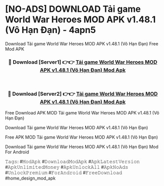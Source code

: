 # [NO-ADS] DOWNLOAD Tải game World War Heroes MOD APK v1.48.1 (Vô Hạn Đạn) - 4apn5
Download Tải game World War Heroes MOD APK v1.48.1 (Vô Hạn Đạn) Free Mod APK

<div align="center">
<h3>🔴 Download [Server1] 👉👉 <a href="https://apk-comot.site?title=Tải_game_World_War_Heroes_MOD_APK_v1.48.1_(Vô_Hạn_Đạn)">Tải game World War Heroes MOD APK v1.48.1 (Vô Hạn Đạn) Mod Apk</a></h3><br>

<h3>🔴 Download [Server2] 👉👉 <a href="https://apk-comot.site?title=Tải_game_World_War_Heroes_MOD_APK_v1.48.1_(Vô_Hạn_Đạn)">Tải game World War Heroes MOD APK v1.48.1 (Vô Hạn Đạn) Mod Apk</a></h3>
</div>


Free Download APK MOD Tải game World War Heroes MOD APK v1.48.1 (Vô Hạn Đạn)

Download Tải game World War Heroes MOD APK v1.48.1 (Vô Hạn Đạn) 

Free APK MOD Tải game World War Heroes MOD APK v1.48.1 (Vô Hạn Đạn) 

Download Tải game World War Heroes MOD APK v1.48.1 (Vô Hạn Đạn) Mod For Android

𝚃𝚊𝚐𝚜: #𝙼𝚘𝚍𝙰𝚙𝚔 #𝙳𝚘𝚠𝚗𝚕𝚘𝚊𝚍𝙼𝚘𝚍𝙰𝚙𝚔 #𝙰𝚙𝚔𝙻𝚊𝚝𝚎𝚜𝚝𝚅𝚎𝚛𝚜𝚒𝚘𝚗 #𝙰𝚙𝚔𝚄𝚗𝚕𝚒𝚖𝚒𝚝𝚎𝚍𝙼𝚘𝚗𝚎𝚢 #𝙰𝚙𝚔𝚄𝚗𝚕𝚘𝚌𝚔𝙰𝚕𝚕 #𝙰𝚙𝚔𝙽𝚘𝙰𝚍𝚜 #𝚄𝚗𝚕𝚘𝚌𝚔𝙿𝚛𝚎𝚖𝚒𝚞𝚖 #𝙵𝚘𝚛𝙰𝚗𝚍𝚛𝚘𝚒𝚍 #𝙵𝚛𝚎𝚎𝙳𝚘𝚠𝚗𝚕𝚘𝚊𝚍 #home_design_mod_apk